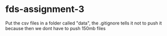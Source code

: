 # fds-assignment-3

Put the csv files in a folder called "data", the .gitignore tells it not to push it because then we dont have to push 150mb files